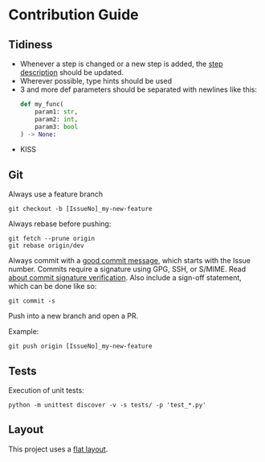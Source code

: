 # Contribution Guide

## Tidiness

* Whenever a step is changed or a new step is added, the [step description](./STEPS.md) should be updated.
* Wherever possible, type hints should be used
* 3 and more def parameters should be separated with newlines like this:
  ```python
  def my_func(
      param1: str,
      param2: int,
      param3: bool
  ) -> None:
  ```
* KISS

## Git

Always use a feature branch

```shell
git checkout -b [IssueNo]_my-new-feature
```

Always rebase before pushing:

```shell
git fetch --prune origin
git rebase origin/dev
```

Always commit with a [good commit message](https://cbea.ms/git-commit/), which starts with the Issue number.
Commits require a signature using GPG, SSH, or S/MIME. Read [about commit signature verification](https://docs.github.com/en/authentication/managing-commit-signature-verification/about-commit-signature-verification).
Also include a sign-off statement, which can be done like so:

```shell
git commit -s
```

Push into a new branch and open a PR.

Example:

```shell
git push origin [IssueNo]_my-new-feature
```

## Tests

Execution of unit tests:

```shell
python -m unittest discover -v -s tests/ -p 'test_*.py'
```

## Layout

This project uses a [flat layout](https://packaging.python.org/en/latest/discussions/src-layout-vs-flat-layout/).
